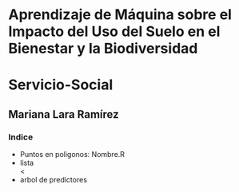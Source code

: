 # Aprendizaje de Máquina sobre el Impacto del Uso del Suelo en el Bienestar y la Biodiversidad
# Servicio-Social

## Mariana Lara Ramírez

### Indice

<ul>
<li>Puntos en poligonos: Nombre.R </li>
<li>lista</li>
<<li>arbol de predictores</li>
</ul>


